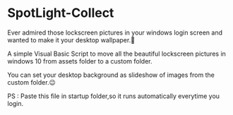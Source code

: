 # SpotLight-Collect

Ever admired those lockscreen pictures in your windows login screen and wanted to make it your desktop wallpaper.🌇

A simple Visual Basic Script to move all the beautiful lockscreen pictures in windows 10 from assets folder to a custom folder.

You can set your desktop background as slideshow of images from the custom folder.😉

PS : Paste this file in startup folder,so it runs automatically everytime you login.
